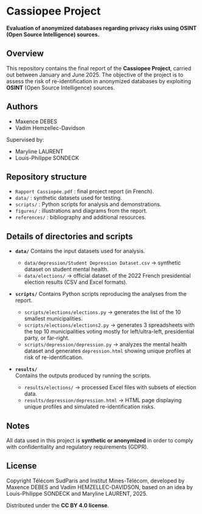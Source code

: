 # Cassiopee Project
**Evaluation of anonymized databases regarding privacy risks using OSINT (Open Source Intelligence) sources.**

## Overview
This repository contains the final report of the **Cassiopee Project**, carried out between January and June 2025.
The objective of the project is to assess the risk of re-identification in anonymized databases by exploiting **OSINT** (Open Source Intelligence) sources.

## Authors
- Maxence DEBES
- Vadim Hemzellec-Davidson

Supervised by:
- Maryline LAURENT
- Louis-Philippe SONDECK

## Repository structure
- `Rapport Cassiopée.pdf` : final project report (in French).
- `data/` : synthetic datasets used for testing.
- `scripts/` : Python scripts for analysis and demonstrations.
- `figures/` : illustrations and diagrams from the report.
- `references/` : bibliography and additional resources.

## Details of directories and scripts

- **`data/`**
  Contains the input datasets used for analysis.
  - `data/depression/Student Depression Dataset.csv` → synthetic dataset on student mental health.
  - `data/elections/` → official dataset of the 2022 French presidential election results (CSV and Excel formats).

- **`scripts/`**
  Contains Python scripts reproducing the analyses from the report.
  - `scripts/elections/elections.py` → generates the list of the 10 smallest municipalities.
  - `scripts/elections/elections2.py` → generates 3 spreadsheets with the top 10 municipalities voting mostly for left/ultra-left, presidential party, or far-right.
  - `scripts/depression/depression.py` → analyzes the mental health dataset and generates `depression.html` showing unique profiles at risk of re-identification.

- **`results/`**  
  Contains the outputs produced by running the scripts.
  - `results/elections/` → processed Excel files with subsets of election data.
  - `results/depression/depression.html` → HTML page displaying unique profiles and simulated re-identification risks.

## Notes
All data used in this project is **synthetic or anonymized** in order to comply with confidentiality and regulatory requirements (GDPR).

## License
Copyright Télécom SudParis and Institut Mines-Télécom,
developed by Maxence DEBES and Vadim HEMZELLEC-DAVIDSON,
based on an idea by Louis-Philippe SONDECK and Maryline LAURENT, 2025.

Distributed under the **CC BY 4.0 license**.
